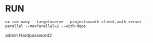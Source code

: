 # RUN
```
nx run-many --target=serve --projects=auth-client,auth-server --parallel --maxParallel=2 --with-deps
```
admin
Hardpassword2
